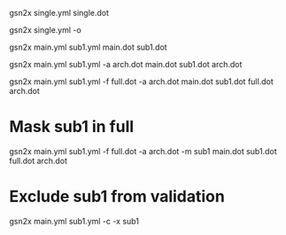 gsn2x single.yml
   single.dot

gsn2x single.yml -o
   <stdout>

gsn2x main.yml sub1.yml 
   main.dot
   sub1.dot

gsn2x main.yml sub1.yml -a arch.dot
   main.dot
   sub1.dot
   arch.dot

gsn2x main.yml sub1.yml -f full.dot -a arch.dot
   main.dot
   sub1.dot
   full.dot
   arch.dot

# Mask sub1 in full
gsn2x main.yml sub1.yml -f full.dot -a arch.dot -m sub1 
   main.dot
   sub1.dot
   full.dot
   arch.dot

# Exclude sub1 from validation
gsn2x main.yml sub1.yml -c -x sub1 
